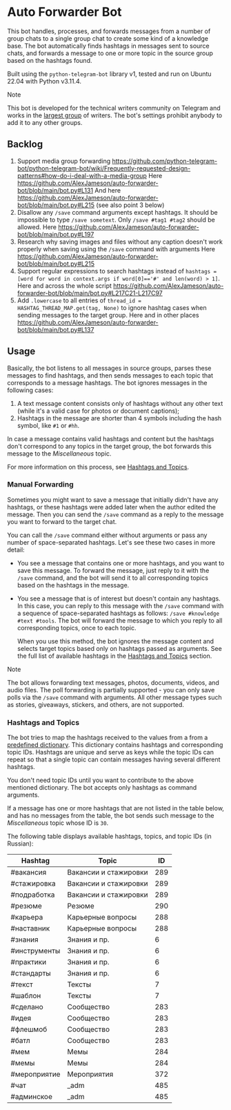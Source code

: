 # Auto Forwarder Bot

This bot handles, processes, and forwards messages from a number of group chats to a single group chat to create some kind of a knowledge base. The bot automatically finds hashtags in messages sent to source chats, and forwards a message to one or more topic in the source group based on the hashtags found.

Built using the `python-telegram-bot` library v1, tested and run on Ubuntu 22.04 with Python v3.11.4.

> [!NOTE]
> This bot is developed for the technical writers community on Telegram and works in the [largest group](https://t.me/technicalwriters) of writers. The bot's settings prohibit anybody to add it to any other groups.

## Backlog

1. Support media group forwarding https://github.com/python-telegram-bot/python-telegram-bot/wiki/Frequently-requested-design-patterns#how-do-i-deal-with-a-media-group
   Here https://github.com/AlexJameson/auto-forwarder-bot/blob/main/bot.py#L131
   And here https://github.com/AlexJameson/auto-forwarder-bot/blob/main/bot.py#L215 (see also point 3 below)
2. Disallow any `/save` command arguments except hashtags. It should be impossible to type `/save sometext`. Only `/save #tag1 #tag2` should be allowed.
   Here https://github.com/AlexJameson/auto-forwarder-bot/blob/main/bot.py#L197
3. Research why saving images and files without any caption doesn't work properly when saving using the `/save` command with arguments
   Here https://github.com/AlexJameson/auto-forwarder-bot/blob/main/bot.py#L215
4. Support regular expressions to search hashtags instead of `hashtags = [word for word in context.args if word[0]=='#' and len(word) > 1]`.
   Here and across the whole script https://github.com/AlexJameson/auto-forwarder-bot/blob/main/bot.py#L217C21-L217C97
5. Add `.lowercase` to all entries of `thread_id = HASHTAG_THREAD_MAP.get(tag, None)` to ignore hashtag cases when sending messages to the target group.
   Here and in other places https://github.com/AlexJameson/auto-forwarder-bot/blob/main/bot.py#L137

## Usage

Basically, the bot listens to all messages in source groups, parses these messages to find hashtags, and then sends messages to each topic that corresponds to a message hashtags. The bot ignores messages in the following cases:

1. A text message content consists only of hashtags without any other text (while it's a valid case for photos or document captions);
1. Hashtags in the message are shorter than 4 symbols including the hash symbol, like `#1` or `#hh`.

In case a message contains valid hashtags and content but the hashtags don't correspond to any topics in the target group, the bot forwards this message to the *Miscellaneous* topic.

For more information on this process, see [Hashtags and Topics](#hashtags-and-topics).

### Manual Forwarding

Sometimes you might want to save a message that initially didn't have any hashtags, or these hashtags were added later when the author edited the message. Then you can send the `/save` command as a reply to the message you want to forward to the target chat.

You can call the `/save` command either without arguments or pass any number of space-separated hashtags. Let's see these two cases in more detail:

* You see a message that contains one or more hashtags, and you want to save this message. To forward the message, just reply to it with the `/save` command, and the bot will send it to all corresponding topics based on the hashtags in the message.

* You see a message that is of interest but doesn't contain any hashtags. In this case, you can reply to this message with the `/save` command with a sequence of space-separated hashtags as follows: `/save #knowledge #text #tools`. The bot will forward the message to which you reply to all corresponding topics, once to each topic.

  When you use this method, the bot ignores the message content and selects target topics based only on hashtags passed as arguments. See the full list of available hashtags in the [Hashtags and Topics](#hashtags-and-topics) section.

> [!NOTE]
> The bot allows forwarding text messages, photos, documents, videos, and audio files. The poll forwarding is partially supported - you can only save polls via the `/save` command with arguments. All other message types such as stories, giveaways, stickers, and others, are not supported.

### Hashtags and Topics

The bot tries to map the hashtags received to the values from a from a [predefined dictionary](./hashtag_map.py). This dictionary contains hashtags and corresponding topic IDs. Hashtags are unique and serve as keys while the topic IDs can repeat so that a single topic can contain messages having several different hashtags.

You don't need topic IDs until you want to contribute to the above mentioned dictionary. The bot accepts only hashtags as command arguments.

If a message has one or more hashtags that are not listed in the table below, and has no messages from the table, the bot sends such message to the *Miscellaneous* topic whose ID is `30`.

The following table displays available hashtags, topics, and topic IDs (in Russian):

| Hashtag            |    Topic   | ID  |
|--------------------|------------|-----|
| #вакансия          | Вакансии и стажировки |   289  |
| #стажировка        | Вакансии и стажировки |   289  |
| #подработка        | Вакансии и стажировки |   289  |
| #резюме            |   Резюме   | 290 |
| #карьера           | Карьерные вопросы | 288 |
| #наставник         | Карьерные вопросы | 288 |
| #знания            | Знания и пр. |  6  |
| #инструменты       | Знания и пр. |  6  |
| #практики          | Знания и пр. |  6  |
| #стандарты         | Знания и пр. |  6  |
| #текст             |   Тексты   |  7  |
| #шаблон            |   Тексты   |  7  |
| #сделано           | Сообщество | 283 |
| #идея              | Сообщество | 283 |
| #флешмоб           | Сообщество | 283 |
| #батл              | Сообщество | 283 |
| #мем               |    Мемы    | 284 |
| #мемы              |    Мемы    | 284 |
| #мероприятие       | Мероприятия | 372 |
| #чат               |    _adm    | 485 |
| #админское         |    _adm    | 485 |
